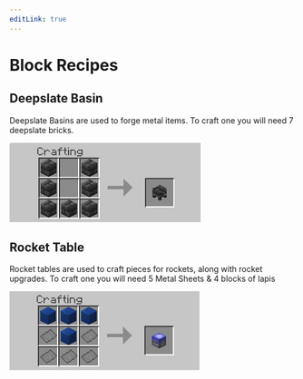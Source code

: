 ```yaml
---
editLink: true
---
```


# Block Recipes

## Deepslate Basin

Deepslate Basins are used to forge metal items. To craft one you will need 7 deepslate bricks.

![Deepslate Basin](./recipes/basin.png)

## Rocket Table

Rocket tables are used to craft pieces for rockets, along with rocket upgrades. To craft one you will need 5 Metal Sheets & 4 blocks of lapis

![Rocket Table](./recipes/rocket_table.png)
